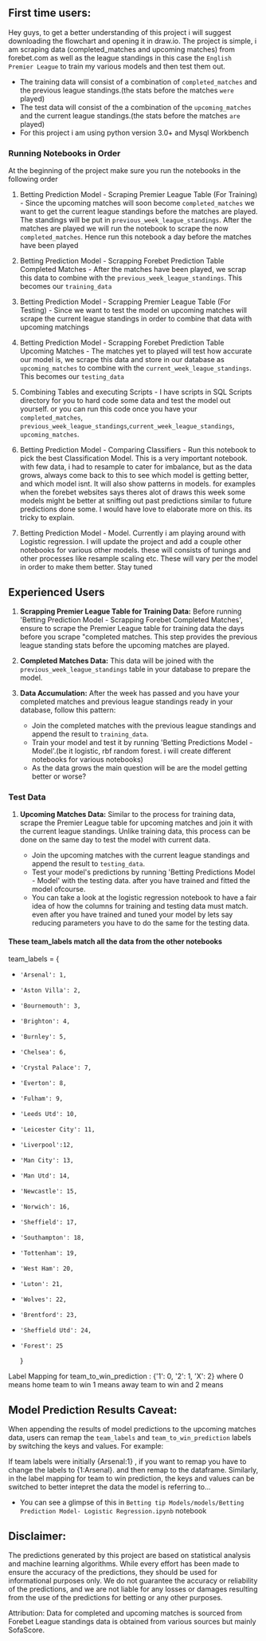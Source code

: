 ## First time users:

Hey guys, to get a better understanding of this project i will suggest downloading the flowchart and opening it in draw.io.
The project is simple, i am scraping data (completed_matches and upcoming matches) from forebet.com as well as the league standings in this case the `English Premier League` to train my various models and then test them out.

- The training data will consist of a combination of `completed_matches` and the previous league standings.(the stats before the matches `were` played)
- The test data will consist of the a combination of the `upcoming_matches` and the current league standings.(the stats before the matches `are` played)
- For this project i am using python version 3.0+ and Mysql Workbench

### Running Notebooks in Order

At the beginning of the project make sure you run the notebooks in the following order

1. Betting Prediction Model - Scraping Premier League Table (For Training) - Since the upcoming matches will soon become `completed_matches` we want to get the current league standings before the matches are played. The standings will be put in `previous_week_league_standings`. After the matches are played we will run the notebook to scrape the now `completed_matches`. Hence run this notebook a day before the matches have been played

2. Betting Prediction Model - Scrapping Forebet Prediction Table Completed Matches - After the matches have been played, we scrap this data to combine with the `previous_week_league_standings`. This becomes our `training_data`

3. Betting Prediction Model - Scrapping Premier League Table (For Testing) - Since we want to test the model on upcoming matches will scrape the current league standings in order to combine that data with upcoming matchings

4. Betting Prediction Model - Scrapping Forebet Prediction Table Upcoming Matches - The matches yet to played will test how accurate our model is, we scrape this data and store in our database as `upcoming_matches` to combine with the `current_week_league_standings`. This becomes our `testing_data`

5. Combining Tables and executing Scripts - I have scripts in SQL Scripts directory for you to hard code some data and test the model out yourself. or you can run this code once you have your `completed_matches`, `previous_week_league_standings`,`current_week_league_standings`, `upcoming_matches`.

6. Betting Prediction Model - Comparing Classifiers - Run this notebook to pick the best Classification Model. This is a very important notebook. with few data, i had to resample to cater for imbalance, but as the data grows, always come back to this to see which model is getting better, and which model isnt. It will also show patterns in models. for examples when the forebet websites says theres alot of draws this week some models might be better at sniffing out past predictions similar to future predictions done some. I would have love to elaborate more on this. its tricky to explain.

7. Betting Prediction Model - Model. Currently i am playing around with Logistic regression. I will update the project and add a couple other notebooks for various other models. these will consists of tunings and other processes like resample scaling etc. These will vary per the model in order to make them better. Stay tuned

## Experienced Users

1. **Scrapping Premier League Table for Training Data:** Before running 'Betting Prediction Model - Scrapping Forebet Completed Matches', ensure to scrape the Premier League table for training data the days before you scrape "completed matches. This step provides the previous league standing stats before the upcoming matches are played.

2. **Completed Matches Data:** This data will be joined with the `previous_week_league_standings` table in your database to prepare the model.

3. **Data Accumulation:** After the week has passed and you have your completed matches and previous league standings ready in your database, follow this pattern:

   - Join the completed matches with the previous league standings and append the result to `training_data`.
   - Train your model and test it by running 'Betting Predictions Model - Model'.(be it logistic, rbf random forest. i will create different notebooks for various notebooks)
   - As the data grows the main question will be are the model getting better or worse?

### Test Data

1. **Upcoming Matches Data:** Similar to the process for training data, scrape the Premier League table for upcoming matches and join it with the current league standings. Unlike training data, this process can be done on the same day to test the model with current data.

   - Join the upcoming matches with the current league standings and append the result to `testing_data`.
   - Test your model's predictions by running 'Betting Predictions Model - Model' with the testing data. after you have trained and fitted the model ofcourse.
   - You can take a look at the logistic regression notebook to have a fair idea of how the columns for training and testing data must match. even after you have trained and tuned your model by lets say reducing parameters you have to do the same for the testing data.

#### These team_labels match all the data from the other notebooks

team_labels = {

-     'Arsenal': 1,
-     'Aston Villa': 2,
-     'Bournemouth': 3,
-     'Brighton': 4,
-     'Burnley': 5,
-     'Chelsea': 6,
-     'Crystal Palace': 7,
-     'Everton': 8,
-     'Fulham': 9,
-     'Leeds Utd': 10,
-     'Leicester City': 11,
-     'Liverpool':12,
-     'Man City': 13,
-     'Man Utd': 14,
-     'Newcastle': 15,
-     'Norwich': 16,
-     'Sheffield': 17,
-     'Southampton': 18,
-     'Tottenham': 19,
-     'West Ham': 20,
-     'Luton': 21,
-     'Wolves': 22,
-     'Brentford': 23,
-     'Sheffield Utd': 24,
-     'Forest': 25
  }

Label Mapping for team_to_win_prediction : {'1': 0, '2': 1, 'X': 2}
where 0 means home team to win
1 means away team to win and
2 means

## Model Prediction Results Caveat:

When appending the results of model predictions to the upcoming matches data, users can remap the `team_labels` and `team_to_win_prediction` labels by switching the keys and values. For example:

If team labels were initially {Arsenal:1} , if you want to remap you have to change the labels to {1:Arsenal}. and then remap to the dataframe. Similarly, in the label mapping for team to win prediction, the keys and values can be switched to better intepret the data the model is referring to...

- You can see a glimpse of this in `Betting tip Models/models/Betting Prediction Model- Logistic Regression.ipynb` notebook

## Disclaimer:

The predictions generated by this project are based on statistical analysis and machine learning algorithms. While every effort has been made to ensure the accuracy of the predictions, they should be used for informational purposes only. We do not guarantee the accuracy or reliability of the predictions, and we are not liable for any losses or damages resulting from the use of the predictions for betting or any other purposes.

Attribution:
Data for completed and upcoming matches is sourced from Forebet
League standings data is obtained from various sources but mainly SofaScore.
